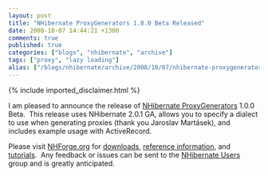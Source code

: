 ```yaml
---
layout: post
title: "NHibernate ProxyGenerators 1.0.0 Beta Released"
date: 2008-10-07 14:44:21 +1300
comments: true
published: true
categories: ["blogs", "nhibernate", "archive"]
tags: ["proxy", "lazy loading"]
alias: ["/blogs/nhibernate/archive/2008/10/07/nhibernate-proxygenerators-1-0-0-beta-released.aspx"]
---
```

<!-- more -->
{% include imported_disclaimer.html %}
<p>I am pleased to announce the release of <a href="http://www.nhforge.org/blogs/nhibernate/archive/2008/09/22/introducing-nhibernate-proxygenerators.aspx" target="_blank">NHibernate ProxyGenerators</a> 1.0.0 Beta.&#160; This release uses NHibernate 2.0.1 GA, allows you to specify a dialect to use when generating proxies (thank you Jaroslav Martásek), and includes example usage with ActiveRecord.&#160; </p>  <p>Please visit <a href="http://nhforge.org/">NHForge.org</a> for <a href="http://www.nhforge.org/media/g/proxygenerators/default.aspx" target="_blank">downloads</a>, <a href="http://www.nhforge.org/wikis/proxygenerators10/default.aspx" target="_blank">reference information</a>, and <a href="http://www.nhforge.org/wikis/howtonh/pre-generate-lazy-loading-proxies.aspx">tutorials</a>.&#160; Any feedback or issues can be sent to the <a href="http://groups.google.com/group/nhusers">NHibernate Users</a> group and is greatly anticipated.</p>
